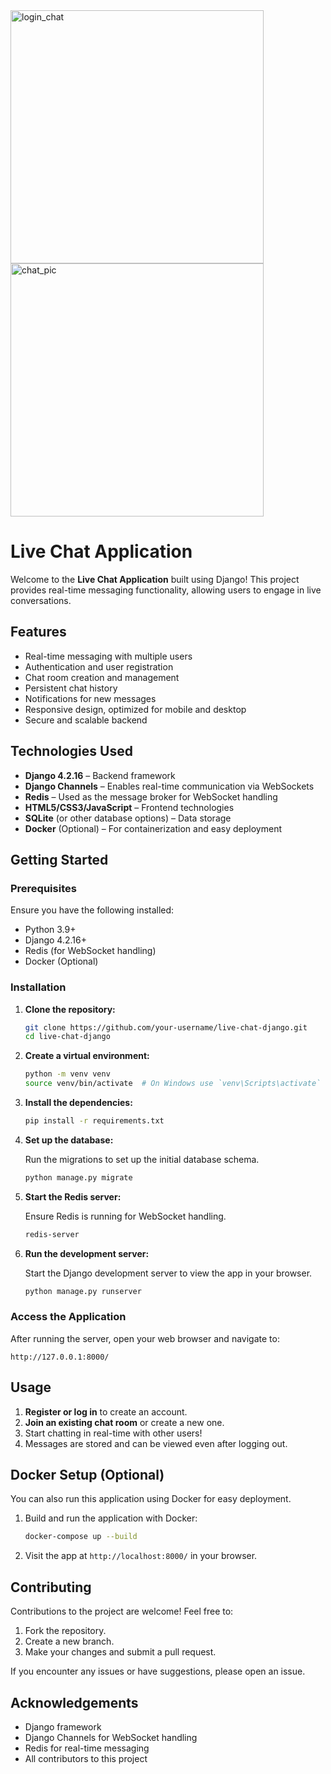 <img width="405" alt="login_chat" src="https://github.com/user-attachments/assets/f6217880-06a8-4a2c-ac2d-aa96b61849e1">
<img width="405" alt="chat_pic" src="https://github.com/user-attachments/assets/7524e303-2249-4a25-b5be-39b483c0aaf0">

# Live Chat Application

Welcome to the **Live Chat Application** built using Django! This project provides real-time messaging functionality, allowing users to engage in live conversations.

## Features

- Real-time messaging with multiple users
- Authentication and user registration
- Chat room creation and management
- Persistent chat history
- Notifications for new messages
- Responsive design, optimized for mobile and desktop
- Secure and scalable backend

## Technologies Used

- **Django 4.2.16** – Backend framework
- **Django Channels** – Enables real-time communication via WebSockets
- **Redis** – Used as the message broker for WebSocket handling
- **HTML5/CSS3/JavaScript** – Frontend technologies
- **SQLite** (or other database options) – Data storage
- **Docker** (Optional) – For containerization and easy deployment

## Getting Started

### Prerequisites

Ensure you have the following installed:

- Python 3.9+
- Django 4.2.16+
- Redis (for WebSocket handling)
- Docker (Optional)

### Installation

1. **Clone the repository:**

   ```bash
   git clone https://github.com/your-username/live-chat-django.git
   cd live-chat-django
   ```

2. **Create a virtual environment:**

   ```bash
   python -m venv venv
   source venv/bin/activate  # On Windows use `venv\Scripts\activate`
   ```

3. **Install the dependencies:**

   ```bash
   pip install -r requirements.txt
   ```

4. **Set up the database:**

   Run the migrations to set up the initial database schema.

   ```bash
   python manage.py migrate
   ```

5. **Start the Redis server:**

   Ensure Redis is running for WebSocket handling.

   ```bash
   redis-server
   ```

6. **Run the development server:**

   Start the Django development server to view the app in your browser.

   ```bash
   python manage.py runserver
   ```

### Access the Application

After running the server, open your web browser and navigate to:

```
http://127.0.0.1:8000/
```

## Usage

1. **Register or log in** to create an account.
2. **Join an existing chat room** or create a new one.
3. Start chatting in real-time with other users!
4. Messages are stored and can be viewed even after logging out.

## Docker Setup (Optional)

You can also run this application using Docker for easy deployment.

1. Build and run the application with Docker:

   ```bash
   docker-compose up --build
   ```

2. Visit the app at `http://localhost:8000/` in your browser.

## Contributing

Contributions to the project are welcome! Feel free to:

1. Fork the repository.
2. Create a new branch.
3. Make your changes and submit a pull request.

If you encounter any issues or have suggestions, please open an issue.

## Acknowledgements

- Django framework
- Django Channels for WebSocket handling
- Redis for real-time messaging
- All contributors to this project
